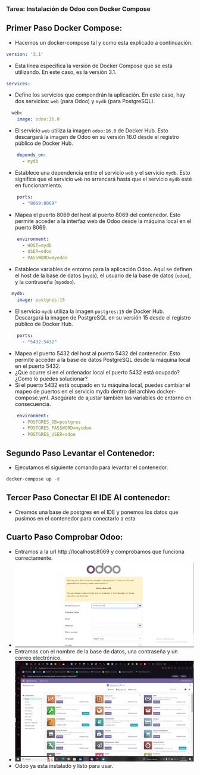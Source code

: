 ### Tarea: Instalación de Odoo con Docker Compose

## Primer Paso Docker Compose:

- Hacemos un docker-compose tal y como esta explicado a continuación.

```yml
version: '3.1'
```
* Esta línea especifica la versión de Docker Compose que se está utilizando. En este caso, es la versión 3.1.

```yml
services:
```
* Define los servicios que compondrán la aplicación. En este caso, hay dos servicios: `web` (para Odoo) y `mydb` (para PostgreSQL).

```yml
  web:
    image: odoo:16.0
```
* El servicio `web` utiliza la imagen `odoo:16.0` de Docker Hub. Esto descargará la imagen de Odoo en su versión 16.0 desde el registro público de Docker Hub.

```yml
    depends_on:
      - mydb
```
* Establece una dependencia entre el servicio `web` y el servicio `mydb`. Esto significa que el servicio `web` no arrancará hasta que el servicio `mydb` esté en funcionamiento.

```yml
    ports:
      - "8069:8069"
```
* Mapea el puerto 8069 del host al puerto 8069 del contenedor. Esto permite acceder a la interfaz web de Odoo desde la máquina local en el puerto 8069.

```yml
    environment:
      - HOST=mydb
      - USER=odoo
      - PASSWORD=myodoo
```
* Establece variables de entorno para la aplicación Odoo. Aquí se definen el host de la base de datos (`mydb`), el usuario de la base de datos (`odoo`), y la contraseña (`myodoo`).

```yml
  mydb:
    image: postgres:15
```
* El servicio `mydb` utiliza la imagen `postgres:15` de Docker Hub. Descargará la imagen de PostgreSQL en su versión 15 desde el registro público de Docker Hub.

```yml
    ports:
      - "5432:5432"
```
* Mapea el puerto 5432 del host al puerto 5432 del contenedor. Esto permite acceder a la base de datos PostgreSQL desde la máquina local en el puerto 5432.
* ¿Que ocurre si en el ordenador local el puerto 5432 está ocupado? ¿Como lo puedes solucionar?
* Si el puerto 5432 está ocupado en tu máquina local, puedes cambiar el mapeo de puertos en el servicio mydb dentro del archivo docker-compose.yml. Asegúrate de ajustar también las variables de entorno en consecuencia.

```yml
    environment:
      - POSTGRES_DB=postgres
      - POSTGRES_PASSWORD=myodoo
      - POSTGRES_USER=odoo
```
## Segundo Paso Levantar el Contenedor:
* Ejecutamos el siguiente comando para levantar el contenedor.
```bash
docker-compose up -d
```

## Tercer Paso Conectar El IDE Al contenedor:
* Creamos una base de postgres en el IDE y ponemos los datos que pusimos en el contenedor para conectarlo a esta

## Cuarto Paso Comprobar Odoo:
* Entramos a la url http://localhost:8069 y comprobamos que funciona correctamente.
* ![img.png](img.png)
* Entramos con el nombre de la base de datos, una contraseña y un correo electrónico.
* ![img_1.png](img_1.png)
* Odoo ya esta instalado y listo para usar.

